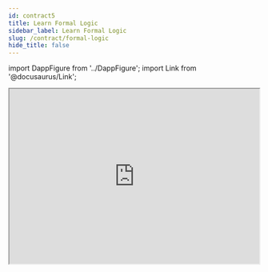 ```yaml
---
id: contract5
title: Learn Formal Logic
sidebar_label: Learn Formal Logic
slug: /contract/formal-logic
hide_title: false
---
```

import DappFigure from '../DappFigure';
import Link from '@docusaurus/Link';

<iframe id="inlineFrameExample"
    style={{ border: 'none' }}
    title="Inline Frame Example"
    width="500"
    height="350"
    src="https://app.edukera.com/?lang=en&paper_hash=3325E89142B72944580F6E66D028046D7DEE44CE&print=false&mode=logic&s=eyJ0cm9waXNtIjoiZm9yd2FyZF9iYWNrd2FyZCIsICJ0aGVtZSI6ImRhcmsifQ%3D%3D">
</iframe>

